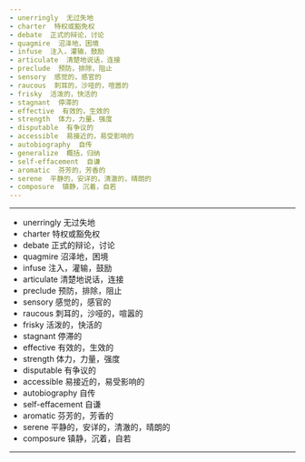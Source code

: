 ```yaml
---
- unerringly  无过失地
- charter  特权或豁免权
- debate  正式的辩论，讨论
- quagmire  沼泽地，困境
- infuse  注入，灌输，鼓励
- articulate  清楚地说话，连接
- preclude  预防，排除，阻止
- sensory  感觉的，感官的
- raucous  刺耳的，沙哑的，喧嚣的
- frisky  活泼的，快活的
- stagnant  停滞的
- effective  有效的，生效的
- strength  体力，力量，强度
- disputable  有争议的
- accessible  易接近的，易受影响的
- autobiography  自传
- generalize  概括，归纳
- self-effacement  自谦
- aromatic  芬芳的，芳香的
- serene  平静的，安详的，清澈的，晴朗的
- composure  镇静，沉着，自若
---
```


---
- unerringly  无过失地
- charter  特权或豁免权
- debate  正式的辩论，讨论
- quagmire  沼泽地，困境
- infuse  注入，灌输，鼓励
- articulate  清楚地说话，连接
- preclude  预防，排除，阻止
- sensory  感觉的，感官的
- raucous  刺耳的，沙哑的，喧嚣的
- frisky  活泼的，快活的
- stagnant  停滞的
- effective  有效的，生效的
- strength  体力，力量，强度
- disputable  有争议的
- accessible  易接近的，易受影响的
- autobiography  自传
- self-effacement  自谦
- aromatic  芬芳的，芳香的
- serene  平静的，安详的，清澈的，晴朗的
- composure  镇静，沉着，自若
---